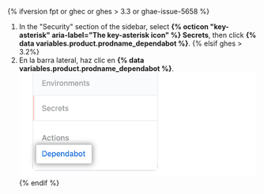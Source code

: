 {% ifversion fpt or ghec or ghes > 3.3 or ghae-issue-5658 %}
1. In the "Security" section of the sidebar, select **{% octicon "key-asterisk" aria-label="The key-asterisk icon" %} Secrets**, then click **{% data variables.product.prodname_dependabot %}**.
{% elsif ghes > 3.2%}
1. En la barra lateral, haz clic en **{% data variables.product.prodname_dependabot %}**. ![Opción de la barra lateral de secretos del {% data variables.product.prodname_dependabot %}](/assets/images/enterprise/3.3/dependabot/dependabot-secrets.png)
{% endif %}
